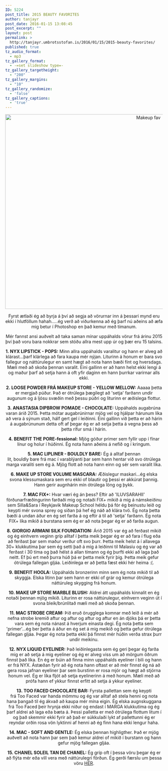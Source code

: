 ```yaml
---
ID: 5224
post_title: 2015 BEAUTY FAVORITES
author: tanjayr
post_date: 2016-01-15 13:08:45
post_excerpt: ""
layout: post
permalink: >
  http://tanjayr.umbrotsstofan.is/2016/01/15/2015-beauty-favorites/
published: true
tz_audio_format:
  - mp3
tz_gallery_format:
  - -=set slideshow type=-
tz_gallery_targetheight:
  - "200"
tz_gallery_margins:
  - "10"
tz_gallery_randomize:
  - 'false'
tz_gallery_captions:
  - 'true'
---
```

<p style="text-align: center;"><img class="aligncenter size-large wp-image-5250" src="http://www.tanjayr.com/wp-content/uploads/2016/01/Makeup-fav-1024x709.jpg" alt="Makeup fav" width="900" height="623" /></p>
<p style="text-align: center;">Fyrst ætlaði ég að byrja á því að segja að vörurnar inn á þessari mynd eru ekki í hlutföllum <span class="nwe">hahah</span>.....ég verð að viðurkenna að ég þarf nú aðeins að æfa mig betur í <span class="nwe">Photoshop</span> en það kemur með tímanum.</p>
<p style="text-align: center;">Mér fannst ansi auðvelt að taka saman mínar uppáhalds vörur frá árinu 2015 því það voru bara nokkrar sem stóðu allra mest upp úr og þær eru 15 talsins.</p>
<p style="text-align: center;"><strong>1. <span class="nwe">NYX</span> <span class="nwe">LIPSTICK</span> - <span class="nwe">POPS</span>:</strong> Minn allra uppáhalds varalitur og hann er alveg að klárast...þarf klárlega að fara kaupa mér nýjan. Liturinn á honum er bara svo fallegur og náttúrulegur en samt hægt að nota hann bæði fínt og hversdags. Mæli með að skoða þennan varalit. Eini gallinn er að hann helst ekki lengi á og maður þarf að setja hann á oft yfir daginn en hann þurrkar varirnar alls ekki.</p>
<p style="text-align: center;"><strong>2. <span class="nwe">LOOSE</span> <span class="nwe">POWDER</span> FRÁ <span class="nwe">MAKEUP</span> <span class="nwe">STORE - YELLOW MELLOW</span>:</strong> <span class="nwe">Aaaaa</span> þetta er mergjað púður. Það er ótrúlega þægilegt að 'setja' farðann undir augunum og á ljósu svæðin með þessu púðri og liturinn er æðislega flottur.</p>
<p style="text-align: center;"><strong>3. <span class="nwe">ANASTASIA</span> <span class="nwe">DIPBROW</span> <span class="nwe">POMADE</span> - <span class="nwe">CHOCOLATE</span>:</strong> Uppáhalds augabrúna varan árið 2015. Þetta mótar augabrúnirnar mjög vel og hjálpar hárunum líka að vera á sýnum stað, hálf gert gel í leiðinni. Eini gallinn við þetta er að hárin á augabrúnunum detta oft af þegar ég er að setja þetta á vegna þess að þetta rífur smá í hárin.</p>
<p style="text-align: center;"><strong>4. <span class="nwe">BENEFIT</span> <span class="nwe">THE</span> <span class="nwe">PORE-fessional</span>:</strong> Mjög góður <span class="nwe">primer</span> sem fyllir upp í fínar línur og holur í húðinni. Ég nota hann aðeins á nefið og í kringum.</p>
<p style="text-align: center;"><strong>5. <span class="nwe">MAC</span> <span class="nwe">LIPLINER</span> - <span class="nwe">BOULDLY</span> <span class="nwe">BARE</span>:</strong> Ég á alltaf þennan lit, <span class="nwe">bouldly</span> <span class="nwe">bare</span> frá <span class="nwe">mac</span> í varablýanti þar sem hann hentar við svo ótrúlega marga varaliti sem ég á. Mjög flott að nota hann einn og sér sem varalit líka.</p>
<p style="text-align: center;"><strong>6. <span class="nwe">MAKE</span> <span class="nwe">UP</span> <span class="nwe">STORE</span> <span class="nwe">VOLUME</span> <span class="nwe">MASCARA</span>:</strong> Æðislegur maskari...ég elska svona <span class="nwe">klessumaskara</span> sem eru ekki of blautir og þessi er akkúrat þannig. Hann gerir augnhárin mín ótrúlega löng og þykk.</p>
<p style="text-align: center;"><strong>7. <span class="nwe">MAC</span> FIX+:</strong> Hvar væri ég án þess? Eftir að '<span class="nwe">ILUVSARAHII</span>' förðunarfræðingurinn farðaði mig og notaði FIX+ mikið á mig á námskeiðinu sem Silla&amp;Sara í <span class="nwe">Reykjavik</span> <span class="nwe">Makeup</span> <span class="nwe">School</span> héldu þá fór ég beinustu leið og keypti mér svona sprey og síðan þá hef ég náð að klára tvö. Ég nota þetta bæði á undan áður en ég set farða á og eftir á til að 'setja' farðann. Ég nota FIX+ líka mikið á burstana sem ég er að nota þegar ég er að farða augun.</p>
<p style="text-align: center;"><strong>8. <span class="nwe">GIORGIO</span> <span class="nwe">ARMANI</span> <span class="nwe">SILK</span> <span class="nwe">FOUNDATION</span>:</strong> Árið 2015 var ég að ferðast mikið og ég einhvern veginn gríp alltaf í þetta meik þegar ég er að fara í flug eða að ferðast þar sem maður verður oft svo þurr. Þetta meik helst á í allavega 30+ klukkutíma þar sem ég setti það á mig á leiðinni til Malasíu og ég var að ferðast í 30 tíma og það hélst á allan tímann og ég þurfti ekki að laga það neitt. Ef þú ert með þurra húð þá er þetta meik fyrir þig. Þetta meik gefur ótrúlega fallegan gljáa. Leiðinlega er að þetta fæst ekki hér heima :(.</p>
<p style="text-align: center;"><strong>9. <span class="nwe">BENEFIT</span> <span class="nwe">HOOLA</span>:</strong> Uppáhalds <span class="nwe">bronzerinn</span> minn sem ég nota mikið til að skyggja. Elska litinn þar sem hann er ekki of grár og kemur ótrúlega náttúruleg skygging frá honum.</p>
<p style="text-align: center;"><strong>10. <span class="nwe">MAKE</span> <span class="nwe">UP</span> <span class="nwe">STORE</span> <span class="nwe">MARBLE</span> <span class="nwe">BLUSH</span>:</strong> Aldrei átt uppáhalds kinnalit en ég notaði þennan mjög mikið. Liturinn er rosa náttúrulegur, einhvern veginn út í svona bleik/brúnlitað mæli með að skoða þennan.</p>
<p style="text-align: center;"><strong>11. <span class="nwe">MAC</span> <span class="nwe">STROBE</span> <span class="nwe">CREAM</span>:</strong> Þið eruð örugglega komnar með leið á mér að nefna <span class="nwe">strobe</span> kremið aftur og aftur og aftur og aftur en án djóks þá er þetta vara sem ég nota nánast á hverjum einasta degi. Ég nota þetta sem '<span class="nwe">primer</span>'...ég ber þetta á áður en ég set á mig meikið og þetta gefur ótrúlega fallegan gljáa. Þegar ég nota þetta ekki þá finnst mér húðin verða strax þurr undir meikinu.</p>
<p style="text-align: center;"><strong>12. <span class="nwe">NYX</span> <span class="nwe">LIQUID</span> <span class="nwe">EYELINER</span>:</strong> Það leiðinlegasta sem ég geri þegar ég farða mig er að setja á mig <span class="nwe">eyeliner</span> og ég er alveg viss um að mörgum öðrum finnst það líka. En ég er búin að finna minn uppáhalds <span class="nwe">eyeliner</span> í bili og hann er frá <span class="nwe">NYX</span>. Ástæðan fyrir að ég nota hann oftast er að mér finnst ég ná að gera rosa jafnan <span class="nwe">eyeliner</span> þar sem burstinn er rosa mjór og hægt að stjórna honum vel. Ég er líka fljót að setja <span class="nwe">eyelinerinn</span> á með honum. Mæli með að prófa hann ef ykkur finnst erfitt að setja á ykkur <span class="nwe">eyeliner</span>.</p>
<p style="text-align: center;"><strong>13. <span class="nwe">TOO</span> <span class="nwe">FACED</span> <span class="nwe">CHOCOLATE</span> BAR:</strong> Fyrsta <span class="nwe">pallettan</span> sem ég keypti frá <span class="nwe">Too</span> <span class="nwe">Faced</span> var handa mömmu og ég var alltaf að stela henni og nota hana þangað til ég ákvað að kaupa mér mína eigin. Ég elska augnskuggana frá <span class="nwe">Too</span> <span class="nwe">Faced</span> þeir hrynja ekki niður og endast í MARGA klukkutíma og ég þarf aldrei að laga eða bæta á. Þessi palletta er með ótrúlega flottum litum í og það skemmir ekki fyrir að það er súkkulaði lykt af pallettunni ég er reyndar orðin rosa vön lyktinni af henni að ég finn hana ekki lengur <span class="nwe">haha</span>.</p>
<p style="text-align: center;"><strong>14. <span class="nwe">MAC</span> - <span class="nwe">SOFT</span> <span class="nwe">AND</span> <span class="nwe">GENTLE</span>:</strong> Ég elska þennan <span class="nwe">highligther</span>. Það er mjög auðvelt að nota hann þar sem það kemur aldrei of mikið í burstann og hann gefur mjög fallegan gljáa.</p>
<p style="text-align: center;"><strong>15. <span class="nwe">CHANEL</span> <span class="nwe">SOLEIL</span> TAN <span class="nwe">DE</span> <span class="nwe">CHANEL</span>:</strong> Ég gríp oft í þessa vöru þegar ég er að flýta mér eða vill vera með náttúrulegri förðun. Ég gerði færslu um þessa vöru <a href="http://www.tanjayr.com/soleil-tan-de-chanel-review/" target="_blank">HÉR</a>.</p>